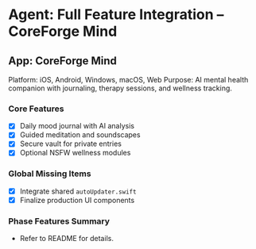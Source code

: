 # Agent: Full Feature Integration – CoreForge Mind

## App: CoreForge Mind
Platform: iOS, Android, Windows, macOS, Web
Purpose: AI mental health companion with journaling, therapy sessions, and wellness tracking.

### Core Features
- [x] Daily mood journal with AI analysis
- [x] Guided meditation and soundscapes
- [x] Secure vault for private entries
 - [x] Optional NSFW wellness modules

### Global Missing Items
- [x] Integrate shared `autoUpdater.swift`
- [x] Finalize production UI components

### Phase Features Summary
- Refer to README for details.


